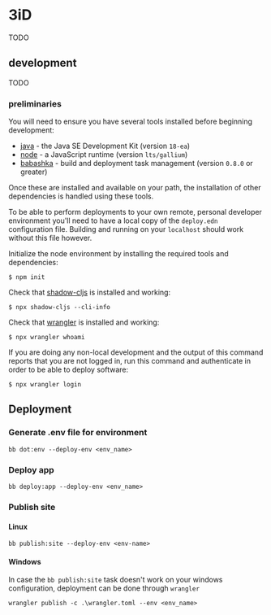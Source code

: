 # 3iD

TODO

## development

TODO

### preliminaries

You will need to ensure you have several tools installed before beginning development:

- [java](https://www.oracle.com/java/technologies/downloads/) - the Java SE Development Kit (version `18-ea`)
- [node](https://nodejs.org/en/) - a JavaScript runtime (version `lts/gallium`)
- [babashka](https://babashka.org/) - build and deployment task management (version `0.8.0` or greater)

Once these are installed and available on your path, the installation of other dependencies is handled using these tools.

To be able to perform deployments to your own remote, personal developer environment you'll need to have a local copy of the `deploy.edn` configuration file. Building and running on your `localhost` should work without this file however.

Initialize the node environment by installing the required tools and dependencies:

```shell
$ npm init
```

Check that [shadow-cljs](https://github.com/thheller/shadow-cljs) is installed and working:

```shell
$ npx shadow-cljs --cli-info
```

Check that [wrangler](https://github.com/cloudflare/wrangler) is installed and working:

```shell
$ npx wrangler whoami
```

If you are doing any non-local development and the output of this command reports that you are not logged in, run this command and authenticate in order to be able to deploy software:

```shell
$ npx wrangler login
```

## Deployment

### Generate .env file for environment

`bb dot:env --deploy-env <env_name>`

### Deploy app

`bb deploy:app --deploy-env <env_name>`

### Publish site

#### Linux

`bb publish:site --deploy-env <env-name>`

#### Windows

In case the `bb publish:site` task doesn't work on your windows configuration,
deployment can be done through `wrangler`

`wrangler publish -c .\wrangler.toml --env <env_name>`
